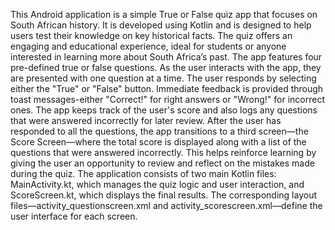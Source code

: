 This Android application is a simple True or False quiz app that focuses on South African history. It is developed using Kotlin and is designed to help users test their knowledge on key historical facts. The quiz offers an engaging and educational experience, ideal for students or anyone interested in learning more about South Africa’s past.
The app features four pre-defined true or false questions. As the user interacts with the app, they are presented with one question at a time. The user responds by selecting either the "True" or "False" button. Immediate feedback is provided through toast messages-either "Correct!" for right answers or "Wrong!" for incorrect ones. The app keeps track of the user's score and also logs any questions that were answered incorrectly for later review.
After the user has responded to all the questions, the app transitions to a third screen—the Score Screen—where the total score is displayed along with a list of the questions that were answered incorrectly. This helps reinforce learning by giving the user an opportunity to review and reflect on the mistakes made during the quiz.
The application consists of two main Kotlin files: MainActivity.kt, which manages the quiz logic and user interaction, and ScoreScreen.kt, which displays the final results. The corresponding layout files—activity_questionscreen.xml and activity_scorescreen.xml—define the user interface for each screen.
